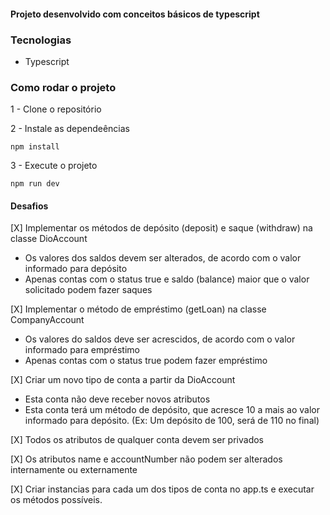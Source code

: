 
#### Projeto desenvolvido com conceitos básicos de typescript

### Tecnologias
- Typescript

### Como rodar o projeto

1 - Clone o repositório

2 - Instale as dependeências
    
    npm install

3 - Execute o projeto

    npm run dev

#### Desafios
[X] Implementar os métodos de depósito (deposit) e saque (withdraw) na classe DioAccount
  - Os valores dos saldos devem ser alterados, de acordo com o valor informado para depósito
  - Apenas contas com o status true e saldo (balance) maior que o valor solicitado podem fazer saques

[X] Implementar o método de empréstimo (getLoan) na classe CompanyAccount
  - Os valores do saldos deve ser acrescidos, de acordo com o valor informado para empréstimo
  - Apenas contas com o status true podem fazer empréstimo

[X] Criar um novo tipo de conta a partir da DioAccount
  - Esta conta não deve receber novos atributos
  - Esta conta terá um método de depósito, que acresce 10 a mais ao valor informado para depósito. (Ex: Um depósito de 100, será de 110 no final)

[X] Todos os atributos de qualquer conta devem ser privados

[X] Os atributos name e accountNumber não podem ser alterados internamente ou externamente

[X] Criar instancias para cada um dos tipos de conta no app.ts e executar os métodos possíveis.
